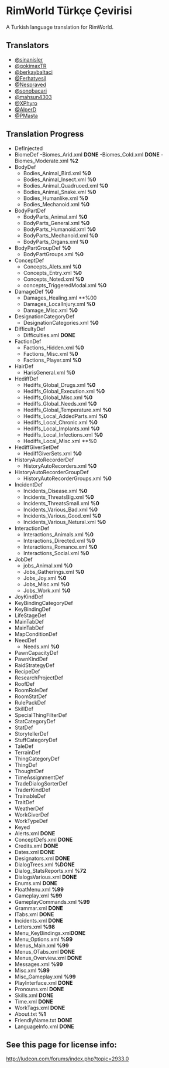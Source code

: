 # RimWorld Türkçe Çevirisi
A Turkish language translation for RimWorld.




## Translators
* [@sinanisler](https://github.com/sinanisler)
* [@gokimaxTR](https://github.com/gokimaxTR)
* [@berkaybaltaci](https://github.com/berkaybaltaci)
* [@Ferhatyesil](https://github.com/Ferhatyesil)
* [@Nespraved](https://github.com/Nespraved)
* [@sonobacari](https://github.com/sonobacari)
* [@mahsun4303](https://github.com/mahsun4303)
* [@XPhyro](https://github.com/XPhyro)
* [@AlperD](https://github.com/AlperD)
* [@PMasta](https://github.com/PMasta)

## Translation Progress
* DefInjected
 * BiomeDef 
   -Biomes_Arid.xml **DONE**
   -Biomes_Cold.xml **DONE**
   -Biomes_Moderate.xml **%2**
 * BodyDef 
   - Bodies_Animal_Bird.xml **%0**
   - Bodies_Animal_Insect.xml **%0**
   - Bodies_Animal_Quadruoed.xml **%0**
   - Bodies_Animal_Snake.xml **%0**
   - Bodies_Humanlike.xml **%0**
   - Bodies_Mechanoid.xml **%0**
 * BodyPartDef 
   - BodyParts_Animal.xml **%0**
   - BodyParts_General.xml **%0**
   - BodyParts_Humanoid.xml **%0**
   - BodyParts_Mechanoid.xml **%0**
   - BodyParts_Organs.xml **%0**
 * BodyPartGroupDef **%0**
   - BodyPartGroups.xml **%0**
 * ConceptDef 
   - Concepts_Alets.xml **%0**
   - Concepts_Entry.xml **%0**
   - Concepts_Noted.xml **%0**
   - concepts_TriggeredModal.xml **%0**
 * DamageDef **%0**
   - Damages_Healing.xml **%00
   - Damages_LocalInjury.xml **%0**
   - Damage_Misc.xml **%0**
 * DesignationCategoryDef
   - DesignationCategories.xml **%0**
 * DifficultyDef
   - Difficulties.xml **DONE**
 * FactionDef
   - Factions_Hidden.xml **%0**
   - Factions_Misc.xml **%0**
   - Factions_Player.xml **%0**
 * HairDef 
   - HarisGeneral.xml **%0**
 * HediffDef
   - Hediffs_Global_Drugs.xml **%0**
   - Hediffs_Global_Execution.xml **%0**
   - Hediffs_Global_Misc.xml **%0**
   - Hediffs_Global_Needs.xml **%0**
   - Hediffs_Global_Temperature.xml **%0**
   - Hediffs_Local_AddedParts.xml **%0**
   - Hediffs_Local_Chronic.xml **%0**
   - Hediffs_Local_Implants.xml **%0**
   - Hediffs_Local_Infections.xml **%0**
   - Hediffs_Local_Misc.xml **%0
 * HediffGiverSetDef
   - HediffGiverSets.xml **%0**
 * HistoryAutoRecorderDef
   - HistoryAutoRecorders.xml **%0**
 * HistoryAutoRecorderGroupDef
   - HistoryAutoRecorderGroups.xml **%0**
 * IncidentDef
   - Incidents_Disease.xml **%0**
   - Incidents_ThreatsBig.xml **%0**
   - Incidents_ThreatsSmall.xml **%0**
   - Incidents_Various_Bad.xml **%0**
   - Incidents_Various_Good.xml **%0**
   - Incidents_Various_Netural.xml **%0**
 * InteractionDef
   - Interactions_Animals.xml **%0**
   - Interactions_Directed.xml **%0**
   - Interactions_Romance.xml **%0**
   - Interactions_Social.xml **%0**
 * JobDef
   - jobs_Animal.xml **%0**
   - Jobs_Gatherings.xml **%0**
   - Jobs_Joy.xml **%0**
   - Jobs_Misc.xml **%0**
   - Jobs_Work.xml **%0**
 * JoyKindDef
 * KeyBindingCategoryDef
 * KeyBindingDef 
 * LifeStageDef 
 * MainTabDef
 * MainTabDef
 * MapConditionDef 
 * NeedDef
   - Needs.xml **%0**
 * PawnCapacityDef
 * PawnKindDef 
 * RaidStrategyDef 
 * RecipeDef 
 * ResearchProjectDef 
 * RoofDef 
 * RoomRoleDef 
 * RoomStatDef 
 * RulePackDef 
 * SkillDef 
 * SpecialThingFilterDef 
 * StatCategoryDef 
 * StatDef 
 * StorytellerDef 
 * StuffCategoryDef 
 * TaleDef 
 * TerrainDef 
 * ThingCategoryDef 
 * ThingDef 
 * ThoughtDef 
 * TimeAssignmentDef 
 * TradeDialogSorterDef 
 * TraderKindDef 
 * TrainableDef 
 * TraitDef  
 * WeatherDef  
 * WorkGiverDef 
 * WorkTypeDef 
* Keyed
 * Alerts.xml **DONE**
 * ConceptDefs.xml **DONE**
 * Credits.xml  **DONE**
 * Dates.xml **DONE**
 * Designators.xml **DONE**
 * DialogTrees.xml **%DONE**
 * Dialog_StatsReports.xml **%72**
 * DialogsVarious.xml **DONE**
 * Enums.xml **DONE**
 * FloatMenu.xml **%99**
 * Gameplay.xml **%99**
 * GameplayCommands.xml **%99**
 * Grammar.xml **DONE**
 * ITabs.xml **DONE**
 * Incidents.xml **DONE**
 * Letters.xml **%98**
 * Menu_KeyBindings.xml**DONE**
 * Menu_Options.xml **%99**
 * Menus_Main.xml **%99**
 * Menus_OTabs.xml **DONE**
 * Menus_Overview.xml **DONE**
 * Messages.xml **%99**
 * Misc.xml **%99**
 * Misc_Gameplay.xml **%99**
 * PlayInterface.xml **DONE**
 * Pronouns.xml **DONE**
 * Skills.xml **DONE**
 * Time.xml **DONE**
 * WorkTags.xml **DONE**
 * About.txt **%1**
 * FriendlyName.txt **DONE**
 * LanguageInfo.xml **DONE** 





## See this page for license info:
http://ludeon.com/forums/index.php?topic=2933.0
